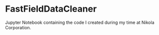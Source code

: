 # FastFieldDataCleaner
Jupyter Notebook containing the code I created during my time at Nikola Corporation.
